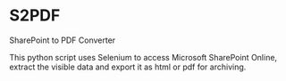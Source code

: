 # S2PDF
SharePoint to PDF Converter

This python script uses Selenium to access Microsoft SharePoint Online, extract the visible data and export it as html or pdf for archiving.

